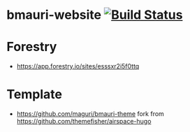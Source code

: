 # bmauri-website [![Build Status](https://travis-ci.org/maguri/bmauri-website.svg?branch=master)](https://travis-ci.org/maguri/bmauri-website)

# Forestry
- https://app.forestry.io/sites/esssxr2i5f0ttq

# Template
- https://github.com/maguri/bmauri-theme fork from https://github.com/themefisher/airspace-hugo
